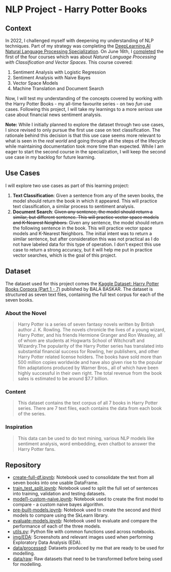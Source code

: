 # NLP Project - Harry Potter Books

## Context
In 2022, I challenged myself with deepening my understanding of NLP techniques. Part of my strategy was completing the [DeepLearning.AI Natural Language Processing Specialization](https://www.deeplearning.ai/program/natural-language-processing-specialization/). On June 16th, I [completed](https://www.coursera.org/account/accomplishments/verify/PCDXA6F7GFLX) the first of the four courses which was about *Natural Language Processing with Classification and Vector Spaces*. This course covered:
1. Sentiment Analysis with Logistic Regression
2. Sentiment Analysis with Naive Bayes
3. Vector Space Models
4. Machine Translation and Document Search

Now, I will test my understanding of the concepts covered by working with the Harry Potter Books - my all-time favourite series - on two *fun* use cases. Following this project, I will take my learnings to a more *serious* use case about financial news sentiment analysis.

**Note:** While I initially planned to explore the dataset through two use cases, I since revised to only pursue the first use case on text classification. The rationale behind this decision is that this use case seems more relevant to what is seen in the *real world* and going through all the steps of the lifecycle while maintaining documentation took more time than expected. While I am eager to start the second course in the specialization, I will keep the second use case in my backlog for future learning.

## Use Cases
I will explore two use cases as part of this learning project:
1. **Text Classification**: Given a sentence from any of the seven books, the model should return the book in which it appeared. This will practice text classification, a similar process to sentiment analysis.
2. **Document Search**: ~~Given any sentence, the model should return a similar, but different sentence. This will practice vector space models and K-Nearest Neighbors.~~ Given any sentence, the model should return the following sentence in the book. This will practice vector space models and K-Nearest Neighbors. The initial intent was to return a similar sentence, but after consideration this was not practical as I do not have labeled data for this type of operation. I don't expect this use case to return a strong accuracy, but it will help me put in practice vector searches, which is the goal of this project.

## Dataset
The dataset used for this project comes the [Kaggle Dataset: Harry Potter Books Corpora (Part 1 - 7)](https://www.kaggle.com/datasets/balabaskar/harry-potter-books-corpora-part-1-7) published by BALA BASKAR. The dataset is structured as seven text files, containing the full text corpus for each of the seven books.

### About the Novel
>Harry Potter is a series of seven fantasy novels written by British author J. K. Rowling. The novels chronicle the lives of a young wizard, Harry Potter, and his friends Hermione Granger and Ron Weasley, all of whom are students at Hogwarts School of Witchcraft and Wizardry.The popularity of the Harry Potter series has translated into substantial financial success for Rowling, her publishers, and other Harry Potter related license holders. The books have sold more than 500 million copies worldwide and have also given rise to the popular film adaptations produced by Warner Bros., all of which have been highly successful in their own right. The total revenue from the book sales is estimated to be around $7.7 billion.

### Content
>This dataset contains the text corpus of all 7 books in Harry Potter series. There are 7 text files, each contains the data from each book of the series.

### Inspiration
>This data can be used to do text mining, various NLP models like sentiment analysis, word embedding, even chatbot to answer the Harry Potter fans.

## Repository
* [create-full-df.ipynb](create-full-df.ipynb): Notebook used to consolidate the text from all seven books into one usable DataFrame.
* [train_test_split.ipynb](train_test_split.ipynb): Notebook used to split the full set of sentences into training, validation and testing datasets.
* [model1-custom-naive.ipynb](model1-custom-naive.ipynb): Notebook used to create the first model to compare - a custom naive bayes algorithm.
* [pre-built-models.ipynb](pre-built-models.ipynb): Notebook used to create the second and third models to compare using the SkLearn library.
* [evaluate-models.ipynb](evaluate-models.ipynb): Notebook used to evaluate and compare the performance of each of the three models.
* [utils.py](utils.py): Python file with common functions used across notebooks.
* [img/EDA](/img/EDA/): Screenshots and relevant images used when performing Exploratory Data Analysis (EDA).
* [data/processed](/data/processed): Datasets produced by me that are ready to be used for modelling.
* [data/raw](/data/raw): Raw datasets that need to be transformed before being used for modelling.
